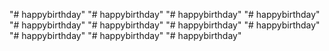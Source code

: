 "# happybirthday" 
"# happybirthday" 
"# happybirthday" 
"# happybirthday" 
"# happybirthday" 
"# happybirthday" 
"# happybirthday" 
"# happybirthday" 
"# happybirthday" 
"# happybirthday" 
"# happybirthday" 
